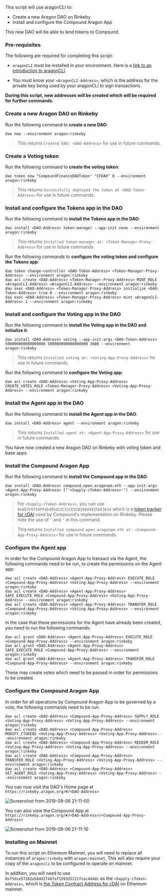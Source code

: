 This script will use aragonCLI to:

- Create a new Aragon DAO on Rinkeby
- Install and configure the Compound Aragon App

This new DAO will be able to lend tokens to Compound.

### Pre-requisites

The following are required for completing this script:

- `aragonCLI` must be installed in your environment. Here is a [link to an introduction to aragonCLI](https://hack.aragon.org/docs/cli-intro.html).

- You must know your `<AragonCLI-Address>`, which is the address for the private key being used by your aragonCLI to sign transactions.

**During this script, new addresses will be created which will be required for further commands.**

### Create a new Aragon DAO on Rinkeby

Run the following command to **create a new DAO**:

```
dao new --environment aragon:rinkeby
```

> This returns `Created DAO: <DAO-Address>` for use in future commands.

### Create a Voting token

Run the following command to **create the voting token**:

```
dao token new "CompoundFinanceDAOToken" "CFDAO" 0 --environment aragon:rinkeby
```

> This returns `Successfully deployed the token at <DAO-Token-Address>` for use in future commands.

### Install and configure the Tokens app in the DAO

Run the following command to **install the Tokens app in the DAO**:

```
dao install <DAO-Address> token-manager --app-init none --environment aragon:rinkeby
```

> This returns `Installed token-manager at: <Token-Manager-Proxy-Address>` for use in future commands.

Run the following commands to **configure the voting token and configure the Tokens app**:

```
dao token change-controller <DAO-Token-Address> <Token-Manager-Proxy-Address> --environment aragon:rinkeby
dao acl create <DAO-Address> <Token-Manager-Proxy-Address> MINT_ROLE <AragonCLI-Address> <AragonCLI-Address> --environment aragon:rinkeby
dao exec <DAO-Address> <Token-Manager-Proxy-Address> initialize <DAO-Token-Address> true 0 --environment aragon:rinkeby
dao exec <DAO-Address> <Token-Manager-Proxy-Address> mint <AragonCLI-Address> 1 --environment aragon:rinkeby
```

### Install and configure the Voting app in the DAO

Run the following command to **install the Voting app in the DAO and initialize it**:

```
dao install <DAO-Address> voting --app-init-args <DAO-Token-Address> 500000000000000000 500000000000000000 3600 --environment aragon:rinkeby
```

> This returns `Installed voting at: <Voting-App-Proxy-Address>` for use in future commands.

Run the following command to **configure the Voting app**:

```
dao acl create <DAO-Address> <Voting-App-Proxy-Address> CREATE_VOTES_ROLE <Token-Manager-Proxy-Address> <Voting-App-Proxy-Address> --environment aragon:rinkeby
```

### Install the Agent app in the DAO

Run the following command to **install the Agent app in the DAO**:

```
dao install <DAO-Address> agent --environment aragon:rinkeby
```

> This returns `Installed agent at: <Agent-App-Proxy-Address>` for use in future commands.

You have now created a new Aragon DAO on Rinkeby with voting token and base apps.

### Install the Compound Aragon App

Run the following command to **install the Compound app in the DAO**:

```
dao install <DAO-Address> compound.open.aragonpm.eth --app-init-args <Agent-App-Proxy-Address> ["'<Supply-cToken-Address>'"] --environment aragon:rinkeby
```

> For `<Supply-cToken-Address>`, you can use `0x6D7F0754FFeb405d23C51CE938289d4835bE3b14` which is a [token tracker for cDAI](https://rinkeby.etherscan.io/address/0x6D7F0754FFeb405d23C51CE938289d4835bE3b14) used by Compound's implementation on Rinkeby. Please note the use of `'` and `"` in this command.

> This returns `Installed compound.open.aragonpm.eth at: <Compound-App-Proxy-Address>` for use in future commands.

### Configure the Agent app

In order for the Compound Aragon App to transact via the Agent, the following commands need to be run, to create the permissions on the Agent app:

```
dao acl create <DAO-Address> <Agent-App-Proxy-Address> EXECUTE_ROLE <Compound-App-Proxy-Address> <Voting-App-Proxy-Address> --environment aragon:rinkeby
dao acl create <DAO-Address> <Agent-App-Proxy-Address> SAFE_EXECUTE_ROLE <Compound-App-Proxy-Address> <Voting-App-Proxy-Address> --environment aragon:rinkeby
dao acl create <DAO-Address> <Agent-App-Proxy-Address> TRANSFER_ROLE <Compound-App-Proxy-Address> <Voting-App-Proxy-Address> --environment aragon:rinkeby
```

In the case that these permissions for the Agent have already been created, you need to run the following commands:

```
dao acl grant <DAO-Address> <Agent-App-Proxy-Address> EXECUTE_ROLE <Compound-App-Proxy-Address> --environment aragon:rinkeby
dao acl grant <DAO-Address> <Agent-App-Proxy-Address> SAFE_EXECUTE_ROLE <Compound-App-Proxy-Address> --environment aragon:rinkeby
dao acl grant <DAO-Address> <Agent-App-Proxy-Address> TRANSFER_ROLE <Compound-App-Proxy-Address> --environment aragon:rinkeby
```

These may create votes which need to be passed in order for permissions to be created.

### Configure the Compound Aragon App

In order for all operations by Compound Aragon App to be governed by a vote, the following commands need to be run:

```
dao acl create <DAO-Address> <Compound-App-Proxy-Address> SUPPLY_ROLE <Voting-App-Proxy-Address> <Voting-App-Proxy-Address> --environment aragon:rinkeby
dao acl create <DAO-Address> <Compound-App-Proxy-Address> MODIFY_CTOKENS <Voting-App-Proxy-Address> <Voting-App-Proxy-Address> --environment aragon:rinkeby
dao acl create <DAO-Address> <Compound-App-Proxy-Address> REDEEM_ROLE <Voting-App-Proxy-Address> <Voting-App-Proxy-Address> --environment aragon:rinkeby
dao acl create <DAO-Address> <Compound-App-Proxy-Address> TRANSFER_ROLE <Voting-App-Proxy-Address> <Voting-App-Proxy-Address> --environment aragon:rinkeby
dao acl create <DAO-Address> <Compound-App-Proxy-Address> SET_AGENT_ROLE <Voting-App-Proxy-Address> <Voting-App-Proxy-Address> --environment aragon:rinkeby
```

You can now visit the DAO's Home page at `https://rinkeby.aragon.org/#/<DAO-Address>`

![Screenshot from 2019-09-06 21-11-00](https://user-images.githubusercontent.com/2212651/64454294-e9814a80-d0ea-11e9-8137-32649a777af3.png)

You can also view the Compound App at `https://rinkeby.aragon.org/#/<DAO-Address>/<Compound-App-Proxy-Address>`

![Screenshot from 2019-09-06 21-11-10](https://user-images.githubusercontent.com/2212651/64454295-e9814a80-d0ea-11e9-89db-5ab62bacc8ac.png)

### Installing on Mainnet

To run this script on Ethereum Mainnet, you will need to replace all instances of `aragon:rinkeby` with `aragon:mainnet`. This will also require your copy of the `aragoncli` to be configured to operate on mainnet.

In addition, you will need to use `0xf5dce57282a584d2746faf1593d3121fcac444dc` as the `<Supply-cToken-Address>`, which is [the Token Contract Address for cDAI](https://etherscan.io/token/0xf5dce57282a584d2746faf1593d3121fcac444dc) on Ethereum mainnet.
